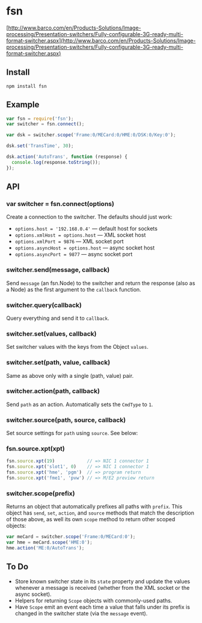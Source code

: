 # fsn

[http://www.barco.com/en/Products-Solutions/Image-processing/Presentation-switchers/Fully-configurable-3G-ready-multi-format-switcher.aspx](http://www.barco.com/en/Products-Solutions/Image-processing/Presentation-switchers/Fully-configurable-3G-ready-multi-format-switcher.aspx)

## Install

    npm install fsn

## Example

```js
var fsn = require('fsn');
var switcher = fsn.connect();

var dsk = switcher.scope('Frame:0/MECard:0/HME:0/DSK:0/Key:0');

dsk.set('TransTime', 30);

dsk.action('AutoTrans', function (response) {
  console.log(response.toString());
});
```

## API

### var switcher = fsn.connect(options)

Create a connection to the switcher. The defaults should just work:

* `options.host = '192.168.0.4'` — default host for sockets
* `options.xmlHost = options.host` — XML socket host
* `options.xmlPort = 9876` — XML socket port
* `options.asyncHost = options.host` — async socket host
* `options.asyncPort = 9877` — async socket port

### switcher.send(message, callback)

Send `message` (an fsn.Node) to the switcher and return the response (also as a Node) as the first argument to the `callback` function.

### switcher.query(callback)

Query everything and send it to `callback`.

### switcher.set(values, callback)

Set switcher values with the keys from the Object `values`.

### switcher.set(path, value, callback)

Same as above only with a single (path, value) pair.

### switcher.action(path, callback)

Send `path` as an action. Automatically sets the `CmdType` to `1`.

### switcher.source(path, source, callback)

Set source settings for `path` using `source`. See below:

### fsn.source.xpt(xpt)

```js
fsn.source.xpt(19)            // => NIC 1 connector 1
fsn.source.xpt('slot1', 0)    // => NIC 1 connector 1
fsn.source.xpt('hme', 'pgm')  // => program return
fsn.source.xpt('fme1', 'pvw') // => M/E2 preview return
```

### switcher.scope(prefix)

Returns an object that automatically prefixes all paths with `prefix`. This object has `send`, `set`, `action`, and `source` methods that match the description of those above, as well its own `scope` method to return other scoped objects:

```js
var meCard = switcher.scope('Frame:0/MECard:0');
var hme = meCard.scope('HME:0');
hme.action('ME:0/AutoTrans');
```

## To Do

- Store known switcher state in its `state` property and update the values whenever a message is received (whether from the XML socket or the async socket).
- Helpers for returning `Scope` objects with commonly-used paths.
- Have `Scope` emit an event each time a value that falls under its prefix is changed in the switcher state (via the `message` event).
